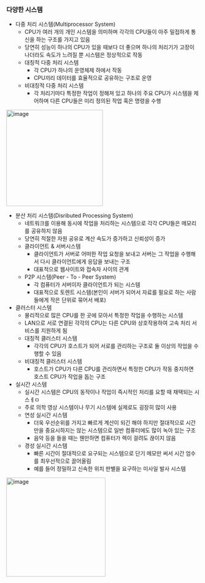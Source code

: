 ### <strong>다양한 시스템</strong>
- 다중 처리 시스템(Multiprocessor System)
    - CPU가 여러 개의 개인 시스템을 의미하며 각각의 CPU들이 아주 밀접하게 통신을 하는 구조를 가지고 있음
    - 당연히 성능이 하나의 CPU가 있을 때보다 더 좋으며 하나의 처리기가 고장이 나더라도 속도가 느려질 뿐 시스템은 정상적으로 작동
    - 대칭적 다중 처리 시스템
        - 각 CPU가 하나의 운영체제 하에서 작동
        - CPU끼리 데이터를 효율적으로 공유하는 구조로 운영
    - 비대칭적 다중 처리 시스템
        - 각 처리기마다 특정한 작업이 정해져 있고 하나의 주요 CPU가 시스템을 제어하며 다른 CPU들은 미리 정의된 작업 혹은 명령을 수행

<img width="251" alt="image" src="https://user-images.githubusercontent.com/99342700/224266267-f02eb114-bec2-4689-9f57-b9ba5f59875b.png">

- 분산 처리 시스템(Disributed Processing System)
    - 네트워크를 이용해 동시에 작업을 처리하는 시스템으로 각각 CPU들은 메모리를 공유하지 않음
    - 당연히 적절한 자원 공유로 계산 속도가 증가하고 신뢰성이 증가
    - 클라이언트 & 서버시스템
        - 클라이언트가 서버로 어떠한 작업 요청을 보내고 서버는 그 작업을 수행해서 다시 클라이언트에게 응답을 보내는 구조
        - 대표적으로 웹사이트와 접속자 사이의 관계
    - P2P 시스템(Peer - To - Peer System)
        - 각 컴퓨터가 서버이자 클라이언트가 되는 시스템
        - 대표적으로 토렌트 시스템(본인이 서버가 되어서 자료를 필요로 하는 사람들에게 작은 단위로 묶어서 배포)
- 클러스터 시스템
    - 물리적으로 많은 CPU를 한 곳에 모아서 특정한 작업을 수행하는 시스템
    - LAN으로 서로 연결된 각각의 CPU는 다른 CPU와 상호작용하여 고속 처리 서비스를 지원하게 됨
    - 대칭적 클러스터 시스템
        - 각각의 CPU가 호스트가 되어 서로를 관리하는 구조로 둘 이상의 작업을 수행할 수 있음
    - 비대칭적 클러스터 시스템
        - 호스트가 CPU가 다른 CPU를 관리하면서 특정한 CPU가 작동 중지하면 호스트 CPU가 작업을 돕는 구조
- 실시간 시스템
    - 실시간 시스템은 CPU의 동작이나 작업이 즉시적인 처리를 요할 때 채택되는 시스ㅔㅁ
    - 주로 의학 영상 시스템이나 무기 시스템에 실제로도 굉장히 많이 사용
    - 연성 실시간 시스템
        - 더욱 우선순위를 가지고 빠르게 계산이 되긴 해야 하지만 절대적으로 시간만을 중요시하지는 않는 시스템으로 일반 컴퓨터에도 많이 녹아 있는 구조
        - 음악 등을 들을 때는 웬만하면 컴퓨터가 렉이 걸려도 끊이지 않음
    - 경성 실시간 시스템
        - 빠른 시간이 절대적으로 요구되는 시스템으로 단기 메모만 써서 시간 엄수를 최우선적으로 끌어올림
        - 예를 들어 정밀하고 신속한 위치 판별을 요구하는 미사일 발사 시스템

<img width="258" alt="image" src="https://user-images.githubusercontent.com/99342700/224269996-26d8249b-9f4c-4ec1-bcb0-3a016e1c9262.png">